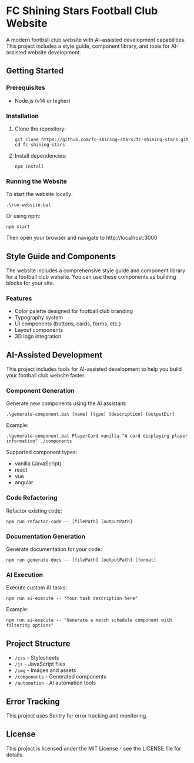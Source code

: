 # FC Shining Stars Football Club Website

A modern football club website with AI-assisted development capabilities. This project includes a style guide, component library, and tools for AI-assisted website development.

## Getting Started

### Prerequisites

- Node.js (v14 or higher)

### Installation

1. Clone the repository:
   ```
   git clone https://github.com/fc-shining-stars/fc-shining-stars.git
   cd fc-shining-stars
   ```

2. Install dependencies:
   ```
   npm install
   ```

### Running the Website

To start the website locally:

```
.\run-website.bat
```

Or using npm:

```
npm start
```

Then open your browser and navigate to http://localhost:3000

## Style Guide and Components

The website includes a comprehensive style guide and component library for a football club website. You can use these components as building blocks for your site.

### Features

- Color palette designed for football club branding
- Typography system
- UI components (buttons, cards, forms, etc.)
- Layout components
- 3D logo integration

## AI-Assisted Development

This project includes tools for AI-assisted development to help you build your football club website faster.

### Component Generation

Generate new components using the AI assistant:

```
.\generate-component.bat [name] [type] [description] [outputDir]
```

Example:
```
.\generate-component.bat PlayerCard vanilla "A card displaying player information" ./components
```

Supported component types:
- vanilla (JavaScript)
- react
- vue
- angular

### Code Refactoring

Refactor existing code:

```
npm run refactor-code -- [filePath] [outputPath]
```

### Documentation Generation

Generate documentation for your code:

```
npm run generate-docs -- [filePath] [outputPath] [format]
```

### AI Execution

Execute custom AI tasks:

```
npm run ai-execute -- "Your task description here"
```

Example:
```
npm run ai-execute -- "Generate a match schedule component with filtering options"
```

## Project Structure

- `/css` - Stylesheets
- `/js` - JavaScript files
- `/img` - Images and assets
- `/components` - Generated components
- `/automation` - AI automation tools

## Error Tracking

This project uses Sentry for error tracking and monitoring.

## License

This project is licensed under the MIT License - see the LICENSE file for details.
